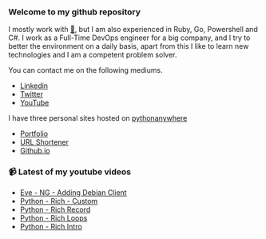 ### Welcome to my github repository

I mostly work with [:snake:](https://www.python.org/), but I am also experienced in Ruby, Go, Powershell and C#. I work as a Full-Time DevOps engineer for a big company, and I try to better the environment on a daily basis, apart from this I like to learn new technologies and I am a competent problem solver.

You can contact me on the following mediums.
- [Linkedin](https://www.linkedin.com/in/r3ap3rpy)
- [Twitter](https://twitter.com/r3ap3rpy)
- [YouTube](https://www.youtube.com/channel/UC1qkMXH8d2I9DDAtBSeEHqg)

I have three personal sites hosted on [pythonanywhere](https://www.pythonanywhere.com/)
- [Portfolio](http://r3ap3rpy.pythonanywhere.com/)
- [URL Shortener](http://shortenpy.pythonanywhere.com/)
- [Github.io](https://r3ap3rpy.github.io/)

### :video_camera: Latest of my youtube videos
<!-- YOUTUBE:START -->
- [Eve - NG - Adding Debian Client](https://www.youtube.com/watch?v=mRcHLZoqOyM)
- [Python - Rich - Custom](https://www.youtube.com/watch?v=kQoImVjQm3g)
- [Python - Rich Record](https://www.youtube.com/watch?v=sAtgg4Tyt3Q)
- [Python - Rich   Loops](https://www.youtube.com/watch?v=9d_-bKT4pcE)
- [Python - Rich Intro](https://www.youtube.com/watch?v=mMZUHhBdaug)
<!-- YOUTUBE:END -->

